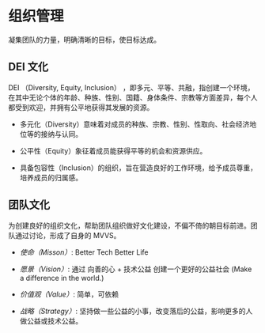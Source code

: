 
# 组织管理

凝集团队的力量，明确清晰的目标，使目标达成。

## DEI 文化

DEI （Diversity, Equity, Inclusion） ，即多元、平等、共融，指创建一个环境，在其中无论个体的年龄、种族、性别、国籍、身体条件、宗教等方面差异，每个人都受到欢迎，并拥有公平地获得其发展的资源。

- 多元化（Diversity）意味着对成员的种族、宗教、性别、性取向、社会经济地位等的接纳与认同。

- 公平性（Equity）象征着成员能获得平等的机会和资源供应。

- 具备包容性（Inclusion）的组织，旨在营造良好的工作环境，给予成员尊重，培养成员的归属感。

## 团队文化

为创建良好的组织文化，帮助团队组织做好文化建设，不偏不倚的朝目标前进。团队通过讨论，形成了自身的 MVVS。

- *使命（Misson）*: Better Tech Better Life

- *愿景（Vision）*: 通过 向善的心 + 技术公益 创建一个更好的公益社会 (Make a difference in the world.)

- *价值观（Value）*: 简单，可依赖

- *战略（Strategy）*: 坚持做一些公益的小事，改变落后的公益，影响更多的人做公益或技术公益。
